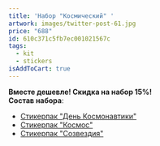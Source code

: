 ```yaml
---
title: 'Набор "Космический" '
artwork: images/twitter-post-61.jpg
price: "688"
id: 610c371c5fb7ec001021567c
tags:
  - kit
  - stickers
isAddToCart: true
---
```


**Вместе дешевле! Скидка на набор 15%!**\
**Cостав набора**:

- [Стикерпак "День Космонавтики"](https://www.zerokelvin.ru/products/stickers/space-day/)
- [Стикерпак "Космос"](https://www.zerokelvin.ru/products/stickers/space/)
- [Стикерпак "Созвездия"](https://www.zerokelvin.ru/products/stickers/constellation/)
